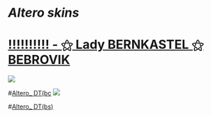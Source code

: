 # *Altero skins*

# [!!!!!!!!!! - ⚝ Lady BERNKASTEL ⚝ BEBROVIK](https://disk.yandex.ru/d/hgbnYEsrI6ZZFw)
![](https://disk.yandex.ru/i/vO7Wo2gae0dk0Q)

#[Altero_ DT(bc](https://disk.yandex.ru/d/GNuLzdGzujhoOA)
![](https://disk.yandex.ru/i/mSoLBB4d8xA59g)

#[Altero_ DT(bs)](https://disk.yandex.ru/d/1MYf5hstXl9-aQ)
![]()
